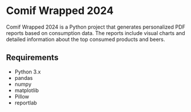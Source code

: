 # Comif Wrapped 2024

Comif Wrapped 2024 is a Python project that generates personalized PDF reports based on consumption data. The reports include visual charts and detailed information about the top consumed products and beers.

## Requirements

- Python 3.x
- pandas
- numpy
- matplotlib
- Pillow
- reportlab

